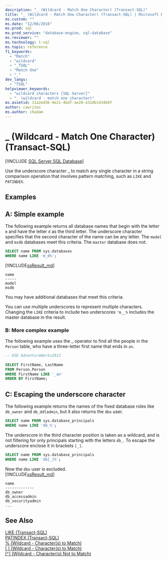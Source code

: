 ```yaml
---
description: "_ (Wildcard - Match One Character) (Transact-SQL)"
title: "_ (Wildcard - Match One Character) (Transact-SQL) | Microsoft Docs"
ms.custom: ""
ms.date: "12/06/2016"
ms.prod: sql
ms.prod_service: "database-engine, sql-database"
ms.reviewer: ""
ms.technology: t-sql
ms.topic: reference
f1_keywords: 
  - "Match"
  - "wildcard"
  - "_TSQL"
  - "Match One"
  - "_"
dev_langs: 
  - "TSQL"
helpviewer_keywords: 
  - "wildcard characters [SQL Server]"
  - "_ (wildcard - match one character)"
ms.assetid: 11a2ed36-9e21-4bdf-ae20-a31db1434b97
author: cawrites
ms.author: chadam
---
```

# _ (Wildcard - Match One Character) (Transact-SQL)
[!INCLUDE [SQL Server SQL Database](../../includes/applies-to-version/sql-asdb.md)]

Use the underscore character _ to match any single character in a string comparison operation that involves pattern matching, such as `LIKE` and `PATINDEX`.  
  
## Examples  

## A: Simple example   

The following example returns all database names that begin with the letter `m` and have the letter `d` as the third letter. The underscore character specifies that the second character of the name can be any letter. The `model` and `msdb` databases meet this criteria. The `master` database does not.

```sql
SELECT name FROM sys.databases
WHERE name LIKE 'm_d%';
```   
[!INCLUDE[ssResult_md](../../includes/ssresult-md.md)]   
```
name
-----
model
msdb
```   
You may have additional databases that meet this criteria.

You can use multiple underscores to represent multiple characters. Changing the `LIKE` criteria to include two underscores `'m__%` includes the master database in the result.

### B: More complex example
 The following example uses the _ operator to find all the people in the `Person` table, who have a three-letter first name that ends in `an`.  
  
```sql  
-- USE AdventureWorks2012
  
SELECT FirstName, LastName  
FROM Person.Person  
WHERE FirstName LIKE '_an'  
ORDER BY FirstName;  
```  
## C: Escaping the underscore character   
The following example returns the names of the fixed database roles like `db_owner` and `db_ddladmin`, but it also returns the `dbo` user. 

```sql
SELECT name FROM sys.database_principals
WHERE name LIKE 'db_%';
```

The underscore in the third character position is taken as a wildcard, and is not filtering for only principals starting with the letters `db_`. To escape the underscore enclose it in brackets `[_]`. 

```sql
SELECT name FROM sys.database_principals
WHERE name LIKE 'db[_]%';
```   
Now the `dbo` user is excluded.   
[!INCLUDE[ssResult_md](../../includes/ssresult-md.md)]   
```
name
-------------
db_owner
db_accessadmin
db_securityadmin
...
```

  
## See Also  
 [LIKE &#40;Transact-SQL&#41;](../../t-sql/language-elements/like-transact-sql.md)   
 [PATINDEX &#40;Transact-SQL&#41;](../../t-sql/functions/patindex-transact-sql.md)   
  [% (Wildcard - Character(s) to Match)](../../t-sql/language-elements/percent-character-wildcard-character-s-to-match-transact-sql.md)   
  [&#91; &#93; (Wildcard - Character(s) to Match)](../../t-sql/language-elements/wildcard-character-s-to-match-transact-sql.md)   
 [&#91;^&#93; (Wildcard - Character(s) Not to Match)](../../t-sql/language-elements/wildcard-character-s-not-to-match-transact-sql.md)     
  
